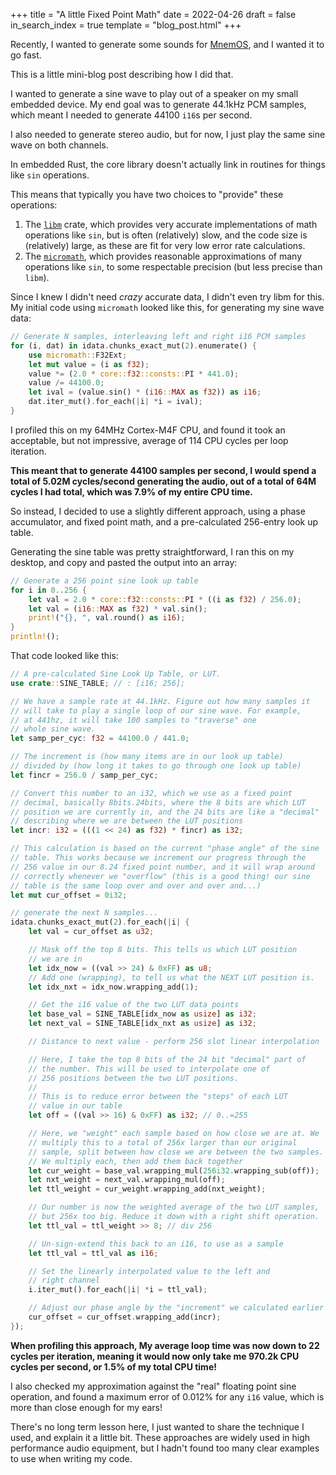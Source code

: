+++
title = "A little Fixed Point Math"
date = 2022-04-26
draft = false
in_search_index = true
template = "blog_post.html"
+++

Recently, I wanted to generate some sounds for [MnemOS](./mnemos-initial-release.md), and I wanted it to go fast.

This is a little mini-blog post describing how I did that.

<!-- more -->

I wanted to generate a sine wave to play out of a speaker on my small embedded device. My end goal was to generate 44.1kHz PCM samples, which meant I needed to generate 44100 `i16`s per second.

I also needed to generate stereo audio, but for now, I just play the same sine wave on both channels.

In embedded Rust, the core library doesn't actually link in routines for things like `sin` operations.

This means that typically you have two choices to "provide" these operations:

1. The [`libm`](https://docs.rs/libm) crate, which provides very accurate implementations of math operations like `sin`, but is often (relatively) slow, and the code size is (relatively) large, as these are fit for very low error rate calculations.
2. The [`micromath`](https://docs.rs/micromath/), which provides reasonable approximations of many operations like `sin`, to some respectable precision (but less precise than `libm`).

Since I knew I didn't need *crazy* accurate data, I didn't even try libm for this. My initial code using `micromath` looked like this, for generating my sine wave data:

```rust
// Generate N samples, interleaving left and right i16 PCM samples
for (i, dat) in idata.chunks_exact_mut(2).enumerate() {
    use micromath::F32Ext;
    let mut value = (i as f32);
    value *= (2.0 * core::f32::consts::PI * 441.0);
    value /= 44100.0;
    let ival = (value.sin() * (i16::MAX as f32)) as i16;
    dat.iter_mut().for_each(|i| *i = ival);
}
```

I profiled this on my 64MHz Cortex-M4F CPU, and found it took an acceptable, but not impressive, average of 114 CPU cycles per loop iteration.

**This meant that to generate 44100 samples per second, I would spend a total of 5.02M cycles/second generating the audio, out of a total of 64M cycles I had total, which was 7.9% of my entire CPU time.**

So instead, I decided to use a slightly different approach, using a phase accumulator, and fixed point math, and a pre-calculated 256-entry look up table.

Generating the sine table was pretty straightforward, I ran this on my desktop, and copy and pasted the output into an array:

```rust
// Generate a 256 point sine look up table
for i in 0..256 {
    let val = 2.0 * core::f32::consts::PI * ((i as f32) / 256.0);
    let val = (i16::MAX as f32) * val.sin();
    print!("{}, ", val.round() as i16);
}
println!();
```

That code looked like this:

```rust
// A pre-calculated Sine Look Up Table, or LUT.
use crate::SINE_TABLE; // : [i16; 256];

// We have a sample rate at 44.1kHz. Figure out how many samples it
// will take to play a single loop of our sine wave. For example,
// at 441hz, it will take 100 samples to "traverse" one
// whole sine wave.
let samp_per_cyc: f32 = 44100.0 / 441.0;

// The increment is (how many items are in our look up table)
// divided by (how long it takes to go through one look up table)
let fincr = 256.0 / samp_per_cyc;

// Convert this number to an i32, which we use as a fixed point
// decimal, basically 8bits.24bits, where the 8 bits are which LUT
// position we are currently in, and the 24 bits are like a "decimal"
// describing where we are between the LUT positions
let incr: i32 = (((1 << 24) as f32) * fincr) as i32;

// This calculation is based on the current "phase angle" of the sine
// table. This works because we increment our progress through the
// 256 value in our 8.24 fixed point number, and it will wrap around
// correctly whenever we "overflow" (this is a good thing! our sine
// table is the same loop over and over and over and...)
let mut cur_offset = 0i32;

// generate the next N samples...
idata.chunks_exact_mut(2).for_each(|i| {
    let val = cur_offset as u32;

    // Mask off the top 8 bits. This tells us which LUT position
    // we are in
    let idx_now = ((val >> 24) & 0xFF) as u8;
    // Add one (wrapping), to tell us what the NEXT LUT position is.
    let idx_nxt = idx_now.wrapping_add(1);

    // Get the i16 value of the two LUT data points
    let base_val = SINE_TABLE[idx_now as usize] as i32;
    let next_val = SINE_TABLE[idx_nxt as usize] as i32;

    // Distance to next value - perform 256 slot linear interpolation

    // Here, I take the top 8 bits of the 24 bit "decimal" part of
    // the number. This will be used to interpolate one of
    // 256 positions between the two LUT positions.
    //
    // This is to reduce error between the "steps" of each LUT
    // value in our table
    let off = ((val >> 16) & 0xFF) as i32; // 0..=255

    // Here, we "weight" each sample based on how close we are at. We
    // multiply this to a total of 256x larger than our original
    // sample, split between how close we are between the two samples.
    // We multiply each, then add them back together
    let cur_weight = base_val.wrapping_mul(256i32.wrapping_sub(off));
    let nxt_weight = next_val.wrapping_mul(off);
    let ttl_weight = cur_weight.wrapping_add(nxt_weight);

    // Our number is now the weighted average of the two LUT samples,
    // but 256x too big. Reduce it down with a right shift operation.
    let ttl_val = ttl_weight >> 8; // div 256

    // Un-sign-extend this back to an i16, to use as a sample
    let ttl_val = ttl_val as i16;

    // Set the linearly interpolated value to the left and
    // right channel
    i.iter_mut().for_each(|i| *i = ttl_val);

    // Adjust our phase angle by the "increment" we calculated earlier
    cur_offset = cur_offset.wrapping_add(incr);
});
```

**When profiling this approach, My average loop time was now down to 22 cycles per iteration, meaning it would now only take me 970.2k CPU cycles per second, or 1.5% of my total CPU time!**

I also checked my approximation against the "real" floating point sine operation, and found a maximum error of 0.012% for any `i16` value, which is more than close enough for my ears!

There's no long term lesson here, I just wanted to share the technique I used, and explain it a little bit. These approaches are widely used in high performance audio equipment, but I hadn't found too many clear examples to use when writing my code.
